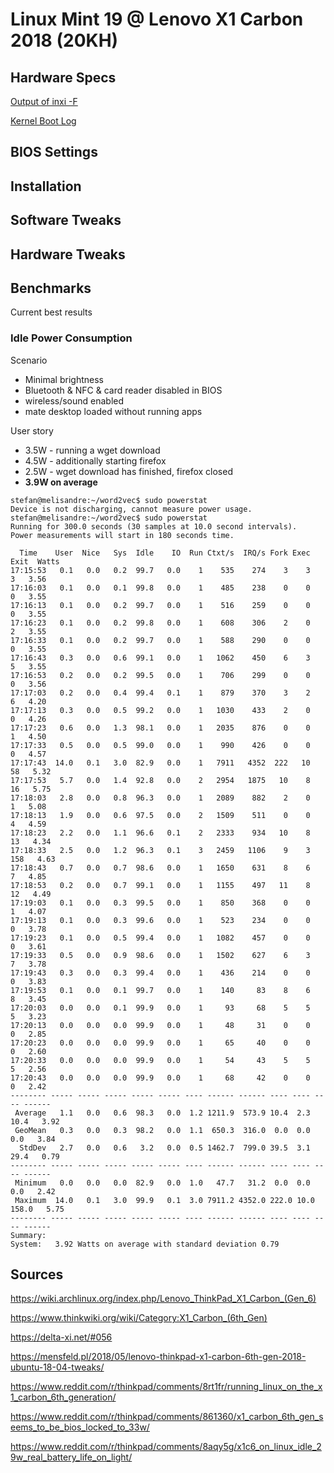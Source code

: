 # Linux Mint 19 @ Lenovo X1 Carbon 2018 (20KH)

## Hardware Specs

[Output of inxi -F](inxi.txt)

[Kernel Boot Log](dmesg.txt)

## BIOS Settings

## Installation

## Software Tweaks

## Hardware Tweaks

## Benchmarks

Current best results

### Idle Power Consumption

Scenario
* Minimal brightness 
* Bluetooth & NFC & card reader disabled in BIOS 
* wireless/sound enabled
* mate desktop loaded without running apps

User story
* 3.5W - running a wget download
* 4.5W - additionally starting firefox
* 2.5W - wget download has finished, firefox closed
* **3.9W on average**

```
stefan@melisandre:~/word2vec$ sudo powerstat
Device is not discharging, cannot measure power usage.
stefan@melisandre:~/word2vec$ sudo powerstat
Running for 300.0 seconds (30 samples at 10.0 second intervals).
Power measurements will start in 180 seconds time.

  Time    User  Nice   Sys  Idle    IO  Run Ctxt/s  IRQ/s Fork Exec Exit  Watts
17:15:53   0.1   0.0   0.2  99.7   0.0    1    535    274    3    3    3   3.56 
17:16:03   0.1   0.0   0.1  99.8   0.0    1    485    238    0    0    0   3.55 
17:16:13   0.1   0.0   0.2  99.7   0.0    1    516    259    0    0    0   3.55 
17:16:23   0.1   0.0   0.2  99.8   0.0    1    608    306    2    0    2   3.55 
17:16:33   0.1   0.0   0.2  99.7   0.0    1    588    290    0    0    0   3.55 
17:16:43   0.3   0.0   0.6  99.1   0.0    1   1062    450    6    3    5   3.55 
17:16:53   0.2   0.0   0.2  99.5   0.0    1    706    299    0    0    0   3.56 
17:17:03   0.2   0.0   0.4  99.4   0.1    1    879    370    3    2    6   4.20 
17:17:13   0.3   0.0   0.5  99.2   0.0    1   1030    433    2    0    0   4.26 
17:17:23   0.6   0.0   1.3  98.1   0.0    1   2035    876    0    0    1   4.50 
17:17:33   0.5   0.0   0.5  99.0   0.0    1    990    426    0    0    0   4.57 
17:17:43  14.0   0.1   3.0  82.9   0.0    1   7911   4352  222   10   58   5.32 
17:17:53   5.7   0.0   1.4  92.8   0.0    2   2954   1875   10    8   16   5.75 
17:18:03   2.8   0.0   0.8  96.3   0.0    1   2089    882    2    0    1   5.08 
17:18:13   1.9   0.0   0.6  97.5   0.0    2   1509    511    0    0    4   4.59 
17:18:23   2.2   0.0   1.1  96.6   0.1    2   2333    934   10    8   13   4.34 
17:18:33   2.5   0.0   1.2  96.3   0.1    3   2459   1106    9    3  158   4.63 
17:18:43   0.7   0.0   0.7  98.6   0.0    1   1650    631    8    6    7   4.85 
17:18:53   0.2   0.0   0.7  99.1   0.0    1   1155    497   11    8   12   4.49 
17:19:03   0.1   0.0   0.3  99.5   0.0    1    850    368    0    0    1   4.07 
17:19:13   0.1   0.0   0.3  99.6   0.0    1    523    234    0    0    0   3.78 
17:19:23   0.1   0.0   0.5  99.4   0.0    1   1082    457    0    0    0   3.61 
17:19:33   0.5   0.0   0.9  98.6   0.0    1   1502    627    6    3    7   3.78 
17:19:43   0.3   0.0   0.3  99.4   0.0    1    436    214    0    0    0   3.83 
17:19:53   0.1   0.0   0.1  99.7   0.0    1    140     83    8    6    8   3.45 
17:20:03   0.0   0.0   0.1  99.9   0.0    1     93     68    5    5    5   3.23 
17:20:13   0.0   0.0   0.0  99.9   0.0    1     48     31    0    0    0   2.85 
17:20:23   0.0   0.0   0.0  99.9   0.0    1     65     40    0    0    0   2.60 
17:20:33   0.0   0.0   0.0  99.9   0.0    1     54     43    5    5    5   2.56 
17:20:43   0.0   0.0   0.0  99.9   0.0    1     68     42    0    0    0   2.42 
-------- ----- ----- ----- ----- ----- ---- ------ ------ ---- ---- ---- ------ 
 Average   1.1   0.0   0.6  98.3   0.0  1.2 1211.9  573.9 10.4  2.3 10.4   3.92 
 GeoMean   0.3   0.0   0.3  98.2   0.0  1.1  650.3  316.0  0.0  0.0  0.0   3.84 
  StdDev   2.7   0.0   0.6   3.2   0.0  0.5 1462.7  799.0 39.5  3.1 29.4   0.79 
-------- ----- ----- ----- ----- ----- ---- ------ ------ ---- ---- ---- ------ 
 Minimum   0.0   0.0   0.0  82.9   0.0  1.0   47.7   31.2  0.0  0.0  0.0   2.42 
 Maximum  14.0   0.1   3.0  99.9   0.1  3.0 7911.2 4352.0 222.0 10.0 158.0   5.75 
-------- ----- ----- ----- ----- ----- ---- ------ ------ ---- ---- ---- ------ 
Summary:
System:   3.92 Watts on average with standard deviation 0.79
```

## Sources

https://wiki.archlinux.org/index.php/Lenovo_ThinkPad_X1_Carbon_(Gen_6)

https://www.thinkwiki.org/wiki/Category:X1_Carbon_(6th_Gen)

https://delta-xi.net/#056

https://mensfeld.pl/2018/05/lenovo-thinkpad-x1-carbon-6th-gen-2018-ubuntu-18-04-tweaks/

https://www.reddit.com/r/thinkpad/comments/8rt1fr/running_linux_on_the_x1_carbon_6th_generation/

https://www.reddit.com/r/thinkpad/comments/861360/x1_carbon_6th_gen_seems_to_be_bios_locked_to_33w/

https://www.reddit.com/r/thinkpad/comments/8aqy5g/x1c6_on_linux_idle_29w_real_battery_life_on_light/
